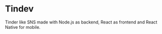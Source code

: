 # Tindev
Tinder like SNS made with Node.js as backend, React as frontend and React Native for mobile.
